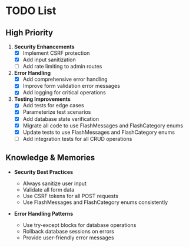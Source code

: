# TODO List

## High Priority
1. **Security Enhancements**
   - [x] Implement CSRF protection
   - [x] Add input sanitization
   - [ ] Add rate limiting to admin routes

2. **Error Handling**
   - [x] Add comprehensive error handling
   - [x] Improve form validation error messages
   - [x] Add logging for critical operations

3. **Testing Improvements**
   - [x] Add tests for edge cases
   - [x] Parameterize test scenarios
   - [x] Add database state verification
   - [x] Migrate all code to use FlashMessages and FlashCategory enums
   - [x] Update tests to use FlashMessages and FlashCategory enums
   - [ ] Add integration tests for all CRUD operations

## Knowledge & Memories
- **Security Best Practices**
  * Always sanitize user input
  * Validate all form data
  * Use CSRF tokens for all POST requests
  * Use FlashMessages and FlashCategory enums consistently

- **Error Handling Patterns**
  * Use try-except blocks for database operations
  * Rollback database sessions on errors
  * Provide user-friendly error messages


